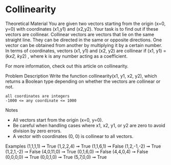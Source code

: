 # Collinearity

Theoretical Material
You are given two vectors starting from the origin (x=0, y=0) with coordinates (x1,y1) and (x2,y2). Your task is to find out if these vectors are collinear. Collinear vectors are vectors that lie on the same straight line. They can be directed in the same or opposite directions. One vector can be obtained from another by multiplying it by a certain number. In terms of coordinates, vectors (x1, y1) and (x2, y2) are collinear if (x1, y1) = (k*x2, k*y2) , where k is any number acting as a coefficient.

For more information, check out this article on collinearity.

Problem Description
Write the function collinearity(x1, y1, x2, y2), which returns a Boolean type depending on whether the vectors are collinear or not.

    all coordinates are integers
    -1000 <= any coordinate <= 1000

Notes

- All vectors start from the origin (x=0, y=0).
- Be careful when handling cases where x1, x2, y1, or y2 are zero to avoid division by zero errors.
- A vector with coordinates (0, 0) is collinear to all vectors.

Examples
(1,1,1,1) ➞ True
(1,2,2,4) ➞ True
(1,1,6,1) ➞ False
(1,2,-1,-2) ➞ True
(1,2,1,-2) ➞ False
(4,0,11,0) ➞ True
(0,1,6,0) ➞ False
(4,4,0,4) ➞ False
(0,0,0,0) ➞ True
(0,0,1,0) ➞ True
(5,7,0,0) ➞ True

